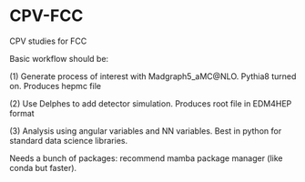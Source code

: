 # CPV-FCC
CPV studies for FCC

Basic workflow should be:

(1) Generate process of interest with Madgraph5_aMC@NLO. Pythia8 turned on. Produces hepmc file

(2) Use Delphes to add detector simulation. Produces root file in EDM4HEP format

(3) Analysis using angular variables and NN variables. Best in python for standard data science libraries.


Needs a bunch of packages: recommend mamba package manager (like conda but faster).
